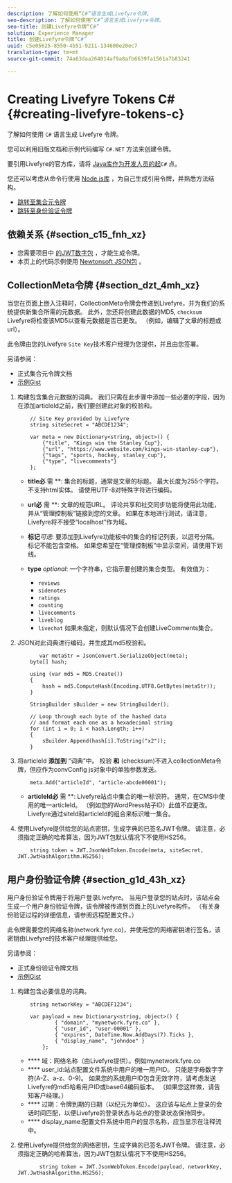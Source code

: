 ```yaml
---
description: 了解如何使用“C#”语言生成Livefyre令牌。
seo-description: 了解如何使用“C#”语言生成Livefyre令牌。
seo-title: 创建Livefyre令牌“C#”
solution: Experience Manager
title: 创建Livefyre令牌“C#”
uuid: c5e05625-8550-4b51-9211-134600e20ec7
translation-type: tm+mt
source-git-commit: 74a63daa264014af9a8afb6639fa1561a7b83241

---
```



# Creating Livefyre Tokens C\# {#creating-livefyre-tokens-c}

了解如何使用 ``C#`` 语言生成 Livefyre 令牌。

您可以利用旧版文档和示例代码编写 `C#.NET` 方法来创建令牌。

要引用Livefyre的官方库，请将 [Java库作为开发人员的起](https://github.com/Livefyre/livefyre-java-utils)`C#` 点。

您还可以考虑从命令行使用 [Node.js库](https://github.com/Livefyre/livefyre-nodejs-utils) ，为自己生成引用令牌，并熟悉方法结构。

* [跳转至集合元令牌](https://gist.github.com/gibron/56cb9c7060bf4816c4c5#the-collectionMeta-token)
* [跳转至身份验证令牌](https://gist.github.com/gibron/56cb9c7060bf4816c4c5#the-auth-token)

## 依赖关系 {#section_c15_fnh_xz}

* 您需要项目中 [的JWT数字包](https://www.nuget.org/packages/JWT) ，才能生成令牌。
* 本页上的代码示例使用 [Newtonsoft JSON包](https://www.nuget.org/packages/newtonsoft.json/) 。

## CollectionMeta令牌 {#section_dzt_4mh_xz}

当您在页面上嵌入注释时，CollectionMeta令牌会传递到Livefyre，并为我们的系统提供新集合所需的元数据。 此外，您还将创建此数据的MD5, `checksum` Livefyre将检查该MD5以查看元数据是否已更改。 （例如，编辑了文章的标题或url）。

此令牌由您的Livefyre `Site Key`技术客户经理为您提供，并且由您签署。

另请参阅：

* 正式集合元令牌文档
* [示例Gist](https://gist.github.com/pcolombo/dbbea020618c521a2bd5)

1. 构建包含集合元数据的词典。 我们只需在此步骤中添加一些必要的字段，因为在添加articleId之前，我们要创建此对象的校验和。

   ```
       // Site Key provided by Livefyre 
       string siteSecret = "ABCDE1234"; 
   
       var meta = new Dictionary<string, object>() { 
           {"title", "Kings win the Stanley Cup"}, 
           {"url", "https://www.website.com/kings-win-stanley-cup"}, 
           {"tags", "sports, hockey, stanley_cup"}, 
           {"type", "livecomments"} 
       };
   ```

   * **title必** 需 **: 集合的标题，通常是文章的标题。 最大长度为255个字符。 不支持html实体。 请使用UTF-8对特殊字符进行编码。
   * **url必** 需 **: 文章的规范URL。 评论共享和社交同步功能将使用此功能，并从“管理控制板”链接到您的文章。 如果在本地进行测试，请注意，Livefyre将不接受“localhost”作为域。
   * **标记***可选*: 要添加到Livefyre功能板中的集合的标记列表，以逗号分隔。  标记不能包含空格。 如果您希望在“管理控制板”中显示空间，请使用下划线。
   * **type** *optional*: 一个字符串，它指示要创建的集合类型。 有效值为：

      * `reviews`
      * `sidenotes`
      * `ratings`
      * `counting`
      * `livecomments`
      * `liveblog`
      * `livechat`
      如果未指定，则默认情况下会创建LiveComments集合。


1. JSON对此词典进行编码，并生成其md5校验和。

   ```
          var metaStr = JsonConvert.SerializeObject(meta); 
       byte[] hash; 
   
       using (var md5 = MD5.Create()) 
       { 
           hash = md5.ComputeHash(Encoding.UTF8.GetBytes(metaStr)); 
       } 
   
       StringBuilder sBuilder = new StringBuilder(); 
   
       // Loop through each byte of the hashed data  
       // and format each one as a hexadecimal string  
       for (int i = 0; i < hash.Length; i++) 
       { 
           sBuilder.Append(hash[i].ToString("x2")); 
       } 
   ```

1. 将articleId **添加到** “词典”中。 校验 **和** (checksum)不进入collectionMeta令牌，但应作为convConfig js对象中的单独参数发送。

   ```
       meta.Add("articleId", "article-abcde00001"); 
   ```

   * **articleId必** 需 **: Livefyre站点中集合的唯一标识符。 通常，在CMS中使用的唯一articleId。 （例如您的WordPress帖子ID）此值不应更改。 Livefyre通过siteId和articleId的组合来标识唯一集合。

1. 使用Livefyre提供给您的站点密钥，生成字典的已签名JWT令牌。 请注意，必须指定正确的哈希算法，因为JWT包默认情况下不使用HS256。

   ```
       string token = JWT.JsonWebToken.Encode(meta, siteSecret, JWT.JwtHashAlgorithm.HS256);
   ```

## 用户身份验证令牌 {#section_g1d_43h_xz}

用户身份验证令牌用于将用户登录Livefyre。 当用户登录您的站点时，该站点会生成一个用户身份验证令牌，该令牌被传递到页面上的Livefyre构件。 （有关身份验证过程的详细信息，请参阅远程配置文件。）

此令牌需要您的网络名称(network.fyre.co)，并使用您的网络密钥进行签名，该密钥由Livefyre的技术客户经理提供给您。

另请参阅：

* 正式身份验证令牌文档
* [示例Gist](https://gist.github.com/pcolombo/7d7403172c28734c87e2)

1. 构建包含必要信息的词典。

   ```
       string networkKey = "ABCDEF1234"; 
   
       var payload = new Dictionary<string, object>() {  
               { "domain", "mynetwork.fyre.co" }, 
               { "user_id", "user-00001" }, 
               { "expires", DateTime.Now.AddDays(7).Ticks }, 
               { "display_name", "johndoe" } 
           }; 
   ```

   * **** 域：网络名称（由Livefyre提供）。例如mynetwork.fyre.co
   * **** user_id:站点配置文件系统中用户的唯一用户ID。 只能是字母数字字符(A-Z、a-z、0-9)。 如果您的系统用户ID包含无效字符，请考虑发送Livefyre的md5哈希用户ID或base64编码版本。 （如果您这样做，请告知客户经理。）
   * **** 过期：令牌到期的日期（以纪元为单位）。 这应该与站点上登录的会话时间匹配，以便Livefyre的登录状态与站点的登录状态保持同步。
   * **** display_name:配置文件系统中用户的显示名称，应当显示在注释流中。

1. 使用Livefyre提供给您的网络密钥，生成字典的已签名JWT令牌。 请注意，必须指定正确的哈希算法，因为JWT包默认情况下不使用HS256。

   ```
          string token = JWT.JsonWebToken.Encode(payload, networkKey, JWT.JwtHashAlgorithm.HS256);
   ```
